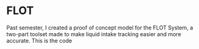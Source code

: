 # FLOT
Past semester, I created a proof of concept model for the FLOT System, a two-part  toolset made to make liquid intake tracking easier and more accurate. This is the code
